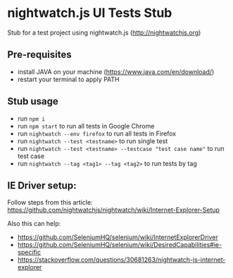 # nightwatch.js UI Tests Stub

Stub for a test project using nightwatch.js (http://nightwatchjs.org)

## Pre-requisites
- install JAVA on your machine (https://www.java.com/en/download/)
- restart your terminal to apply PATH

## Stub usage
- run `npm i`
- run `npm start` to run all tests in Google Chrome
- run `nightwatch --env firefox` to run all tests in Firefox
- run `nightwatch --test <testname>` to run single test
- run `nightwatch --test <testname> --testcase "test case name"` to run test case
- run `nightwatch --tag <tag1> --tag <tag2>` to run tests by tag

## IE Driver setup:
Follow steps from this article: https://github.com/nightwatchjs/nightwatch/wiki/Internet-Explorer-Setup

Also this can help:
- https://github.com/SeleniumHQ/selenium/wiki/InternetExplorerDriver
- https://github.com/SeleniumHQ/selenium/wiki/DesiredCapabilities#ie-specific
- https://stackoverflow.com/questions/30681263/nightwatch-js-internet-explorer